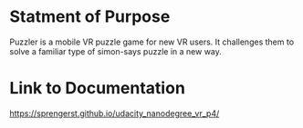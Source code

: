 Statment of Purpose
===================
Puzzler is a mobile VR puzzle game for new VR users. It challenges them to 
solve a familiar type of simon-says puzzle in a new way.


Link to Documentation
=====================
https://sprengerst.github.io/udacity_nanodegree_vr_p4/
